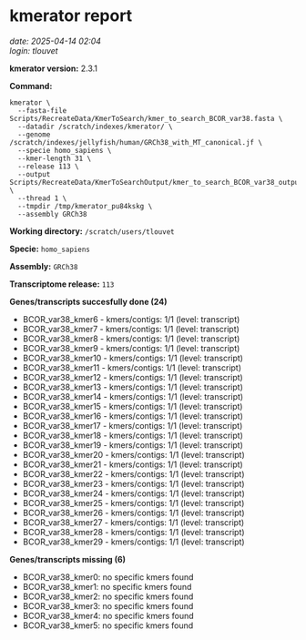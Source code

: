 # kmerator report
*date: 2025-04-14 02:04*  
*login: tlouvet*

**kmerator version:** 2.3.1

**Command:**

```
kmerator \
  --fasta-file Scripts/RecreateData/KmerToSearch/kmer_to_search_BCOR_var38.fasta \
  --datadir /scratch/indexes/kmerator/ \
  --genome /scratch/indexes/jellyfish/human/GRCh38_with_MT_canonical.jf \
  --specie homo_sapiens \
  --kmer-length 31 \
  --release 113 \
  --output Scripts/RecreateData/KmerToSearchOutput/kmer_to_search_BCOR_var38_output \
  --thread 1 \
  --tmpdir /tmp/kmerator_pu84kskg \
  --assembly GRCh38
```

**Working directory:** `/scratch/users/tlouvet`

**Specie:** `homo_sapiens`

**Assembly:** `GRCh38`

**Transcriptome release:** `113`

**Genes/transcripts succesfully done (24)**

- BCOR_var38_kmer6 - kmers/contigs: 1/1 (level: transcript)
- BCOR_var38_kmer7 - kmers/contigs: 1/1 (level: transcript)
- BCOR_var38_kmer8 - kmers/contigs: 1/1 (level: transcript)
- BCOR_var38_kmer9 - kmers/contigs: 1/1 (level: transcript)
- BCOR_var38_kmer10 - kmers/contigs: 1/1 (level: transcript)
- BCOR_var38_kmer11 - kmers/contigs: 1/1 (level: transcript)
- BCOR_var38_kmer12 - kmers/contigs: 1/1 (level: transcript)
- BCOR_var38_kmer13 - kmers/contigs: 1/1 (level: transcript)
- BCOR_var38_kmer14 - kmers/contigs: 1/1 (level: transcript)
- BCOR_var38_kmer15 - kmers/contigs: 1/1 (level: transcript)
- BCOR_var38_kmer16 - kmers/contigs: 1/1 (level: transcript)
- BCOR_var38_kmer17 - kmers/contigs: 1/1 (level: transcript)
- BCOR_var38_kmer18 - kmers/contigs: 1/1 (level: transcript)
- BCOR_var38_kmer19 - kmers/contigs: 1/1 (level: transcript)
- BCOR_var38_kmer20 - kmers/contigs: 1/1 (level: transcript)
- BCOR_var38_kmer21 - kmers/contigs: 1/1 (level: transcript)
- BCOR_var38_kmer22 - kmers/contigs: 1/1 (level: transcript)
- BCOR_var38_kmer23 - kmers/contigs: 1/1 (level: transcript)
- BCOR_var38_kmer24 - kmers/contigs: 1/1 (level: transcript)
- BCOR_var38_kmer25 - kmers/contigs: 1/1 (level: transcript)
- BCOR_var38_kmer26 - kmers/contigs: 1/1 (level: transcript)
- BCOR_var38_kmer27 - kmers/contigs: 1/1 (level: transcript)
- BCOR_var38_kmer28 - kmers/contigs: 1/1 (level: transcript)
- BCOR_var38_kmer29 - kmers/contigs: 1/1 (level: transcript)


**Genes/transcripts missing (6)**

- BCOR_var38_kmer0: no specific kmers found
- BCOR_var38_kmer1: no specific kmers found
- BCOR_var38_kmer2: no specific kmers found
- BCOR_var38_kmer3: no specific kmers found
- BCOR_var38_kmer4: no specific kmers found
- BCOR_var38_kmer5: no specific kmers found
